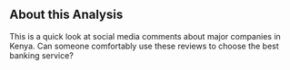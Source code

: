 ## About this Analysis
This is a quick look at social media comments about major companies in Kenya. 
Can someone comfortably use these reviews to choose the best banking service?